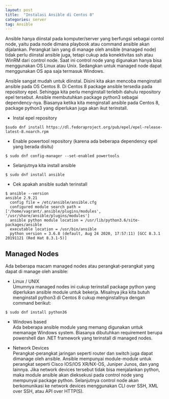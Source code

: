 ```yaml
---
layout: post
title:  "Instalasi Ansible di Centos 8"
categories: server
tag: Ansible
---
```


Ansible hanya diinstal pada komputer/server yang berfungsi sebagai contol node, yaitu pada node dimana playbook atau command ansible akan dijalankan. Perangkat lain yang di manage oleh ansible (managed node) tidak perlu diinstal ansible juga, tetapi cukup ada konektivitas ssh atau WinRM dari control node. Saat ini control node yang digunakan hanya bisa menggunakan OS Linux atau Unix. Sedangkan untuk managed node dapat menggunakan OS apa saja termasuk Windows.

Ansible sangat mudah untuk diinstal. Disini kita akan mencoba menginstall ansible pada OS Centos 8. Di Centos 8 package ansible tersedia pada repository epel. Sehingga kita perlu menginstall terlebih dahulu repository epel tersebut. Ansible membutuhkan package python3 sebagai dependency-nya. Biasanya ketika kita menginstall ansible pada Centos 8, package python3 yang diperlukan juga akan ikut terinstall.

- Instal epel repository

`$sudo dnf install https://dl.fedoraproject.org/pub/epel/epel-release-latest-8.noarch.rpm`

- Enable powertool repository (karena ada beberapa dependency epel yang berada disitu)

`$ sudo dnf config-manager --set-enabled powertools`

- Selanjutnya kita install ansible

`$ sudo dnf install ansible`

- Cek apakah ansible sudah terinstall

```
$ ansible --version
ansible 2.9.21
  config file = /etc/ansible/ansible.cfg
  configured module search path = ['/home/vagrant/.ansible/plugins/modules', '/usr/share/ansible/plugins/modules']
  ansible python module location = /usr/lib/python3.6/site-packages/ansible
  executable location = /usr/bin/ansible
  python version = 3.6.8 (default, Aug 24 2020, 17:57:11) [GCC 8.3.1 20191121 (Red Hat 8.3.1-5)]
  ```

## Managed Nodes
Ada beberapa macam managed nodes atau perangkat-perangkat yang dapat di manage oleh ansible:

- Linux / UNIX <br>
 Umumnya managed nodes ini cukup terinstall package python yang diperlukan ansible module untuk bekerja. Misalnya jika kita butuh menginstall python3 di Centos 8 cukup menginstallnya dengan command berikut:

 `$ sudo dnf install python36`

 - Windows based <br>
 Ada beberapa ansible module yang memang digunakan untuk memanage Windows system. Biasanya dibutuhkan requirement berupa powershell dan .NET framework yang terinstall di managed nodes.

 - Network Devices <br>
 Perangkat-perangkat jaringan seperti router dan switch juga dapat dimanage oleh ansible. Ansible mempunyai module-module untuk perangkat seperti Cisco IOS/IOS XR/NX-OS, Juniper Junos, dan yang lainnya. Jika network devices tersebut tidak bisa menjalankan python, maka module ansible akan dieksekusi pada control node yang mempunyai package python. Selanjutnya control node akan berkomunikasi ke network devices menggunakan CLI over SSH, XML over SSH, atau API over HTTP(S).